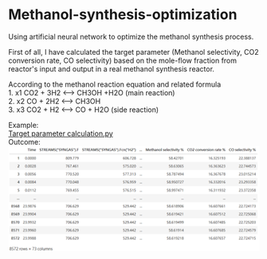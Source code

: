 # Methanol-synthesis-optimization
Using artificial neural network to optimize the methanol synthesis process.<br>

First of all, I have calculated the target parameter (Methanol selectivity, CO2 conversion rate, CO selectivity) 
based on the mole-flow fraction from reactor's input and output in a real methanol synthesis reactor.

According to the methanol reaction equation and related formula
<br>1.  x1 CO2 + 3H2 <--> CH3OH +H2O (main reaction)
<br>2.  x2 CO + 2H2 <--> CH3OH
<br>3.  x3 CO2 + H2 <--> CO + H2O (side reaction)

Example:<br>
[Target parameter calculation.py](Target%20parameter%20calculation.py)<br>
Outcome:<br>
![Target_parameter](images/Target_parameter_calculation.png)

